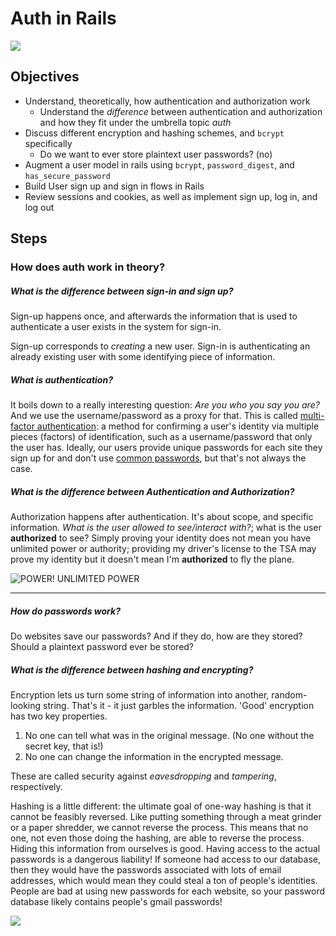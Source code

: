 # Auth in Rails

![](https://media.giphy.com/media/y0s36prnnGb5u/giphy.gif)

## Objectives

- Understand, theoretically, how authentication and authorization work
  - Understand the _difference_ between authentication and authorization and how they fit under the umbrella topic
    _auth_
- Discuss different encryption and hashing schemes, and `bcrypt` specifically
  - Do we want to ever store plaintext user passwords? (no)
- Augment a user model in rails using `bcrypt`, `password_digest`, and `has_secure_password`
- Build User sign up and sign in flows in Rails
- Review sessions and cookies, as well as implement sign up, log in, and log out

## Steps

### How does auth work in theory?

##### What is the difference between sign-in and sign up?

Sign-up happens once, and afterwards the information that is used to authenticate a user exists in the system for
sign-in.

Sign-up corresponds to _creating_ a new user. Sign-in is authenticating an already existing user with some identifying
piece of information.

##### What is authentication?

It boils down to a really interesting question: _Are you who you say you are?_ And we use the username/password as a
proxy for that. This is called [multi-factor authentication](https://en.wikipedia.org/wiki/Multi-factor_authentication):
a method for confirming a user's identity via multiple pieces (factors) of identification, such as a username/password
that only the user has. Ideally, our users provide unique passwords for each site they sign up for and don't use
[common passwords](https://www.huffingtonpost.com/entry/2016-most-common-passwords_us_587f9663e4b0c147f0bc299d), but
that's not always the case.

##### What is the difference between Authentication and Authorization?

Authorization happens after authentication. It's about scope, and specific information. _What is the user allowed to
see/interact with?_; what is the user **authorized** to see? Simply proving your identity does not mean you have
unlimited power or authority; providing my driver's license to the TSA may prove my identity but it doesn't mean I'm
**authorized** to fly the plane.

![POWER! UNLIMITED POWER](https://media.giphy.com/media/xUA7ba9aksCuKR9dgA/giphy.gif)

---

##### How do passwords work?

Do websites save our passwords? And if they do, how are they stored? Should a plaintext password ever be stored?

##### What is the difference between hashing and encrypting?

Encryption lets us turn some string of information into another, random-looking string. That's it - it just garbles the information. 'Good' encryption has two key properties.

1. No one can tell what was in the original message. (No one without the secret key, that is!)
2. No one can change the information in the encrypted message.

These are called security against _eavesdropping_ and _tampering_, respectively.

Hashing is a little different: the ultimate goal of one-way hashing is that it cannot be feasibly reversed. Like putting something through a meat grinder or a paper shredder, we cannot reverse the process. This means that no one, not even those doing the hashing, are able to reverse the process.
Hiding this information from ourselves is good. Having access to the actual passwords is a dangerous liability! If someone had access to our database, then they would have the passwords associated with lots of email addresses, which would mean they could steal a ton of people's identities. People are bad at using new passwords for each website, so your password database likely contains people's gmail passwords!

![](https://media.giphy.com/media/fcaN0b9yGcwbm/giphy.gif)
